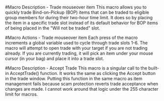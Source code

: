 #Macro Description - Trade mouseover item
This macro allows you to quickly trade Bind-on-Pickup (BOP) items that can be traded to eligible group members for during their two-hour time limit. It does so by placing the item in a specific trade slot instead of its default behavior for BOP items of being placed in the "Will not be traded" slot.

#Macro Actions - Trade mouseover item
Each press of the macro increments a global variable used to cycle through trade slots 1-6.
The macro will attempt to open trade with your target if you are not trading already.
If you are currently trading, it will pick an item under your mouse cursor (in your bag) and place it into a trade slot.

#Macro Description - Accept Trade
This macro is a singular call to the built-in AcceptTrade() function. It works the same as clicking the Accept button in the trade window. Putting this function in the same macro as item management fails because scam protection reverts trade acceptance when changes are made. I cannot work around that logic under the 255 character limit for macros.
